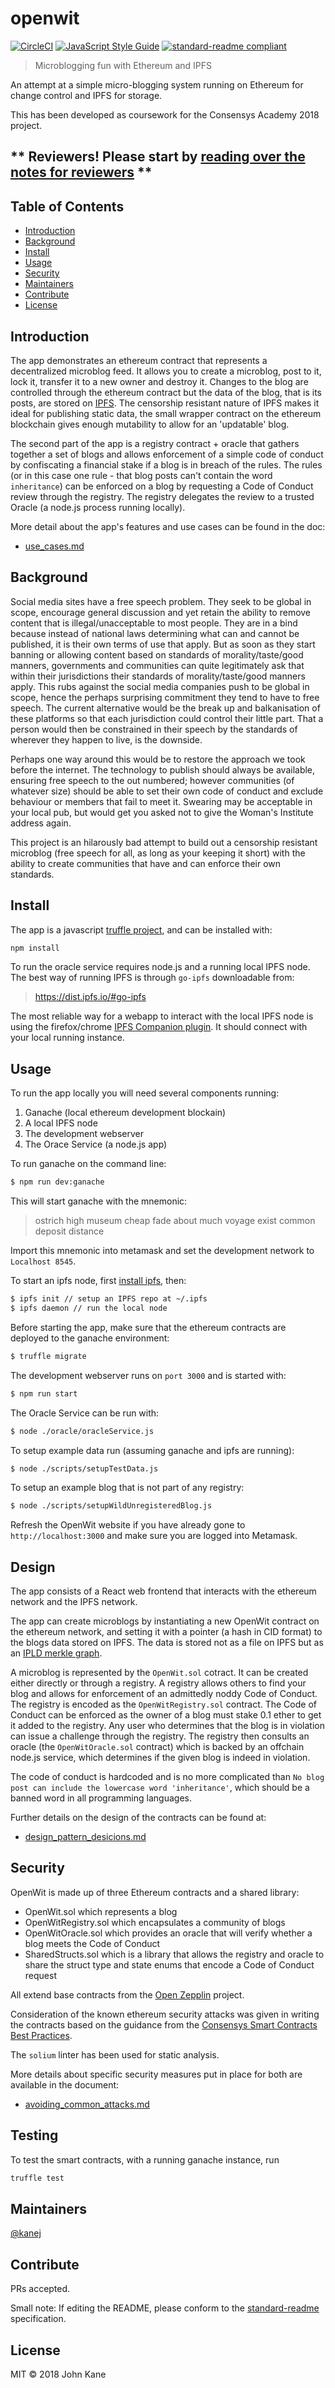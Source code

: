 # openwit

[![CircleCI](https://circleci.com/gh/kanej/openwit.svg?style=svg&circle-token=83c03cba6469010356c56bed2d1d182db3548996)](https://circleci.com/gh/kanej/openwit)
[![JavaScript Style Guide](https://img.shields.io/badge/code_style-standard-brightgreen.svg?style=flat-square)](https://standardjs.com)
[![standard-readme compliant](https://img.shields.io/badge/standard--readme-OK-green.svg?style=flat-square)](https://github.com/RichardLitt/standard-readme)

> Microblogging fun with Ethereum and IPFS

An attempt at a simple micro-blogging system running on Ethereum for change control and IPFS for storage.

This has been developed as coursework for the Consensys Academy 2018 project.

** Reviewers! Please start by [reading over the notes for reviewers](./docs/reviewer_notes.md) **
-------------------------------------------------------------------------------------------

## Table of Contents

- [Introduction](#introduction)
- [Background](#background)
- [Install](#install)
- [Usage](#usage)
- [Security](#security)
- [Maintainers](#maintainers)
- [Contribute](#contribute)
- [License](#license)

## Introduction

The app demonstrates an ethereum contract that represents a decentralized microblog feed. It allows you to create a microblog, post to it, lock it, transfer it to a new owner and destroy it. Changes to the blog are controlled through the ethereum contract but the data of the blog, that is its posts, are stored on [IPFS](https://ipfs.io). The censorship resistant nature of IPFS makes it ideal for publishing static data, the small wrapper contract on the ethereum blockchain gives enough mutability to allow for an 'updatable' blog.

The second part of the app is a registry contract + oracle that gathers together a set of blogs and allows enforcement of a simple code of conduct by confiscating a financial stake if a blog is in breach of the rules. The rules (or in this case one rule - that blog posts can't contain the word `inheritance`)
can be enforced on a blog by requesting a Code of Conduct review through the registry. The registry
delegates the review to a trusted Oracle (a node.js process running locally).

More detail about the app's features and use cases can be found in the doc:

* [use_cases.md](./docs/use_cases.md)

## Background

Social media sites have a free speech problem. They seek to be global in scope, encourage general discussion and yet retain the ability to remove content that is illegal/unacceptable to most people. They are in a bind because instead of national laws determining what can and cannot be published, it is their own terms of use that apply. But as soon as they start banning or allowing content based on standards of morality/taste/good manners, governments and communities can quite legitimately ask that within their jurisdictions their standards of morality/taste/good manners apply. This rubs against the social media companies push to be global in scope, hence the perhaps surprising commitment they tend to have to free speech. The current alternative would be the break up and balkanisation of these platforms so that each jurisdiction could control their little part. That a person would then be constrained in their speech by the standards of wherever they happen to live, is the downside.

Perhaps one way around this would be to restore the approach we took before the internet. The technology to publish should always be available, ensuring free speech to the out numbered; however communities (of whatever size) should be able to set their own code of conduct and exclude behaviour or members that fail to meet it. Swearing may be acceptable in your local pub, but would get you asked not to give the Woman's Institute address again.

This project is an hilarously bad attempt to build out a censorship resistant microblog (free speech for all, as long as your keeping it short) with the ability to create communities that have and can enforce their own standards. 

## Install

The app is a javascript [truffle project](https://truffleframework.com), and can be installed with:

```bash
npm install
```

To run the oracle service requires node.js and a running local IPFS node. The best way of running IPFS
is through `go-ipfs` downloadable from:

> https://dist.ipfs.io/#go-ipfs

The most reliable way for a webapp to interact with the local IPFS node is using the firefox/chrome
[IPFS Companion plugin](https://chrome.google.com/webstore/detail/ipfs-companion/nibjojkomfdiaoajekhjakgkdhaomnch). It should connect with your local running instance.

Usage
-----

To run the app locally you will need several components running:

1. Ganache (local ethereum development blockain)
2. A local IPFS node
3. The development webserver
4. The Orace Service (a node.js app)

To run ganache on the command line:

```bash
$ npm run dev:ganache
```

This will start ganache with the mnemonic:

> ostrich high museum cheap fade about much voyage exist common deposit distance

Import this mnemonic into metamask and set the development network to `Localhost 8545`.

To start an ipfs node, first [install ipfs](https://dist.ipfs.io/#go-ipfs), then:

```bash
$ ipfs init // setup an IPFS repo at ~/.ipfs
$ ipfs daemon // run the local node
```

Before starting the app, make sure that the ethereum contracts are
deployed to the ganache environment:

```bash
$ truffle migrate
```

The development webserver runs on `port 3000` and is started with:

```bash
$ npm run start
```

The Oracle Service can be run with:

```bash
$ node ./oracle/oracleService.js
```

To setup example data run (assuming ganache and ipfs are running):

```bash
$ node ./scripts/setupTestData.js
```

To setup an example blog that is not part of any registry:

```bash
$ node ./scripts/setupWildUnregisteredBlog.js
``` 

Refresh the OpenWit website if you have already gone to `http://localhost:3000`
and make sure you are logged into Metamask.

## Design

The app consists of a React web frontend that interacts with the ethereum network and the IPFS network.

The app can create microblogs by instantiating a new OpenWit contract on the ethereum network, and setting
it with a pointer (a hash in CID format) to the blogs data stored on IPFS. The data is stored not as a file on IPFS but as an [IPLD merkle graph](https://ipld.io/).

A microblog is represented by the `OpenWit.sol` cotract. It can be created either directly or through a registry. A registry allows others to find your blog and allows for enforcement of an admittedly noddy Code of Conduct. The registry is encoded as the `OpenWitRegistry.sol` contract. The Code of Conduct can be enforced as the owner of a blog must stake 0.1 ether to get it added to the registry. Any user who determines that the blog is in violation can issue a challenge through the registry. The registry then consults an oracle (the `OpenWitOracle.sol` contract) which is backed by an offchain node.js service, which determines if the given blog is indeed in violation.

The code of conduct is hardcoded and is no more complicated than `No blog post can include the lowercase word 'inheritance'`, which should be a banned word in all programming languages.

Further details on the design of the contracts can be found at:

* [design_pattern_desicions.md](./docs/design_pattern_desicions.md)

## Security

OpenWit is made up of three Ethereum contracts and a shared library:

* OpenWit.sol which represents a blog
* OpenWitRegistry.sol which encapsulates a community of blogs
* OpenWitOracle.sol which provides an oracle that will verify whether a blog meets the Code of Conduct
* SharedStructs.sol which is a library that allows the registry and oracle to share the struct type and state enums that encode a Code of Conduct request

All extend base contracts from the [Open Zepplin](https://openzeppelin.org/api/docs/open-zeppelin.html) project.

Consideration of the known ethereum security attacks was given in writing the contracts based on the
guidance from the [Consensys Smart Contracts Best Practices](https://consensys.github.io/smart-contract-best-practices/known_attacks/).

The `solium` linter has been used for static analysis.

More details about specific security measures put in place for both are available in the document:

* [avoiding_common_attacks.md](./docs/avoiding_common_attacks.md)

## Testing

To test the smart contracts, with a running ganache instance, run

```bash
truffle test
```

## Maintainers

[@kanej](https://github.com/kanej)

## Contribute

PRs accepted.

Small note: If editing the README, please conform to the [standard-readme](https://github.com/RichardLitt/standard-readme) specification.

## License

MIT © 2018 John Kane

